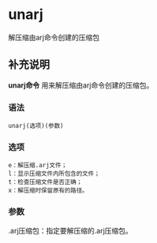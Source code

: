 #  unarj

解压缩由arj命令创建的压缩包

##  补充说明

**unarj命令** 用来解压缩由arj命令创建的压缩包。

###  语法

    
    
    unarj(选项)(参数)
    

###  选项

    
    
    e：解压缩.arj文件；
    l：显示压缩文件内所包含的文件；
    t：检查压缩文件是否正确；
    x：解压缩时保留原有的路径。
    

###  参数

.arj压缩包：指定要解压缩的.arj压缩包。

